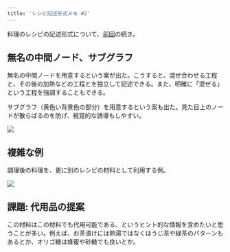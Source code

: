 ```yaml
---
title: 'レシピ記述形式メモ #2'
---
```

料理のレシピの記述形式について、[前回](https://r7kamura.com/articles/2022-05-13-mermaid-recipe-memo)の続き。

無名の中間ノード、サブグラフ
--------------

無名の中間ノードを用意するという案が出た。こうすると、混ぜ合わせる工程と、その後の加熱などの工程とを独立して記述できる。また、明確に「混ぜる」という工程を強調することもできる。

サブグラフ（黄色い背景色の部分）を用意するという案も出た。見た目上のノードが散らばるのを防げ、視覚的な誘導もしやすい。

![](https://lh3.googleusercontent.com/3J76LeegTI3FavKKJcyLmtpU7re-GRN07awvEjd_HFsAck0MgnCv6pcnGmGk51mVBp_vxZIz3SJ00UdYUNx2zYTOgNmPQg1BdymmuUbpauU6gOFKZmV9LOczXj-mNb6Z3WjisY36t0h7RAa4se-FCk6LyezfzPiI9htZLqlk8fTdiH-UjbwKd0f4)

複雑な例
----

調理後の料理を、更に別のレシピの材料として利用する例。

![](https://lh5.googleusercontent.com/XIzlH30uMqD2oq4LPJFw_wYqPfe0wgp0Mg6ZUJTk8md2eTd-ybt-b_LaP1Y75mp8mugxGhfOPWecP9TtD7B89pZHVHtOWcxbGeEsEkCoON7O1a1yWe4hYOU48mjX5rJRdBKo68flCtRFTI5GtdP9njImXujhRc0oHYR5zGul0BqEzo3hJ0o6D-yx)

課題: 代用品の提案
----------

この材料はこの材料でも代用可能である、というヒント的な情報を含めたいと思うことが多い。例えば、お茶漬けには熱湯ではなくほうじ茶や緑茶のパターンもあるとか、オリゴ糖は蜂蜜や砂糖でも良いとか。

